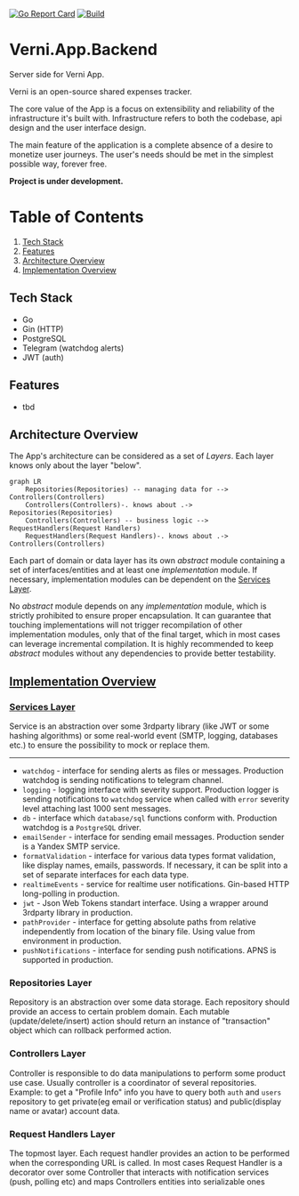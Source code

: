 [![Go Report Card](https://goreportcard.com/badge/rzmn/Verni.App.Backend)](https://goreportcard.com/report/rzmn/Verni.App.Backend) 
[![Build](https://github.com/rzmn/Verni.App.Backend/actions/workflows/build.yml/badge.svg)](https://github.com/rzmn/Verni.App.Backend/actions/workflows/build.yml)

# Verni.App.Backend
Server side for Verni App. 

Verni is an open-source shared expenses tracker.

The core value of the App is a focus on extensibility and reliability of the infrastructure it's built with.
Infrastructure refers to both the codebase, api design and the user interface design.

The main feature of the application is a complete absence of a desire to monetize user journeys. The user's needs should be met in the simplest possible way, forever free.

**Project is under development.**

# Table of Contents
1. [Tech Stack](https://github.com/rzmn/Verni.App.Backend?tab=readme-ov-file#tech-stack)
2. [Features](https://github.com/rzmn/Verni.App.Backend?tab=readme-ov-file#features)
3. [Architecture Overview](https://github.com/rzmn/Verni.App.Backend?tab=readme-ov-file#architecture-overview)
4. [Implementation Overview](https://github.com/rzmn/Verni.App.Backend?tab=readme-ov-file#implementation-overview)
## Tech Stack
- Go
- Gin (HTTP)
- PostgreSQL
- Telegram (watchdog alerts)
- JWT (auth)
## Features
- tbd
## Architecture Overview
The App's architecture can be considered as a set of _Layers_. Each layer knows only about the layer "below".

```mermaid
graph LR
    Repositories(Repositories) -- managing data for --> Controllers(Controllers)
    Controllers(Controllers)-. knows about .-> Repositories(Repositories)
    Controllers(Controllers) -- business logic --> RequestHandlers(Request Handlers)
    RequestHandlers(Request Handlers)-. knows about .-> Controllers(Controllers)
```

Each part of domain or data layer has its own *abstract* module containing a set of interfaces/entities and at least one *implementation* module. If necessary, implementation modules can be dependent on the [Services Layer](https://github.com/rzmn/Verni.App.Backend?tab=readme-ov-file#services-layer).

No *abstract* module depends on any *implementation* module, which is strictly prohibited to ensure proper encapsulation. It can guarantee that touching implementations will not trigger recompilation of other implementation modules, only that of the final target, which in most cases can leverage incremental compilation. It is highly recommended to keep *abstract* modules without any dependencies to provide better testability.

## [Implementation Overview](#ImplementationOverview)
### [Services Layer](#ServicesLayer)
Service is an abstraction over some 3rdparty library (like JWT or some hashing algorithms) or some real-world event (SMTP, logging, databases etc.) to ensure the possibility to mock or replace them.

---

- `watchdog` - interface for sending alerts as files or messages. Production watchdog is sending notifications to telegram channel.
- `logging` - logging interface with severity support. Production logger is sending notifications to `watchdog` service when called with `error` severity level attaching last 1000 sent messages.
- `db` - interface which `database/sql` functions conform with. Production watchdog is a `PostgreSQL` driver.
- `emailSender` - interface for sending email messages. Production sender is a Yandex SMTP service.
- `formatValidation` - interface for various data types format validation, like display names, emails, passwords. If necessary, it can be split into a set of separate interfaces for each data type.
- `realtimeEvents` - service for realtime user notifications. Gin-based HTTP long-polling in production.
- `jwt` - Json Web Tokens standart interface. Using a wrapper around 3rdparty library in production.
- `pathProvider` - interface for getting absolute paths from relative independently from location of the binary file. Using value from environment in production.
- `pushNotifications` - interface for sending push notifications. APNS is supported in production.
### Repositories Layer
Repository is an abstraction over some data storage. Each repository should provide an access to certain problem domain. Each mutable (update/delete/insert) action should return an instance of "transaction" object which can rollback performed action.
### Controllers Layer
Controller is responsible to do data manipulations to perform some product use case. Usually controller is a coordinator of several repositories. Example: to get a "Profile Info" info you have to query both `auth` and `users` repository to get private(eg email or verification status) and public(display name or avatar) account data.
### Request Handlers Layer
The topmost layer. Each request handler provides an action to be performed when the corresponding URL is called. In most cases Request Handler is a decorator over some Controller that interacts with notification services (push, polling etc) and maps Controllers entities into serializable ones
